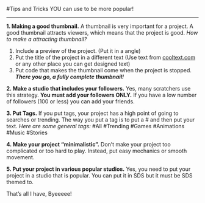#Tips and Tricks YOU can use to be more popular!
___________________________________________________________________________________________________________
**1. Making a good thumbnail.**
A thumbnail is very important for a project. A good thumbnail attracts viewers, which means that the project is good.
*How to make a attracting thumbnail?*
1. Include a preview of the project. (Put it in a angle)
2. Put the title of the project in a different text (Use text from [cooltext.com](cooltext.com) or any other place you can get designed text)
3. Put code that makes the thumbnail come when the project is stopped.
***There you go, a fully complete thumbnail!***

**2. Make a studio that includes your followers.**
Yes, many scratchers use this strategy. **You must add your followers ONLY.** If you have a low number of followers (100 or less) you can add your friends.

**3. Put Tags.**
If you put tags, your project has a high point of going to searches or trending. The way you put a tag is to put a # and then put your text. *Here are some general tags:* #All #Trending #Games #Animations #Music #Stories

**4. Make your project “minimalistic”.**
Don’t make your project too complicated or too hard to play. Instead, put easy mechanics or smooth movement.

**5. Put your project in various popular studios.**
Yes, you need to put your project in a studio that is popular. You can put it in SDS but it must be SDS themed to.

That’s all I have, Byeeeee!
